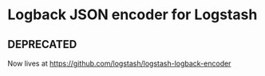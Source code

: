 # Logback JSON encoder for Logstash

## DEPRECATED

Now lives at https://github.com/logstash/logstash-logback-encoder

